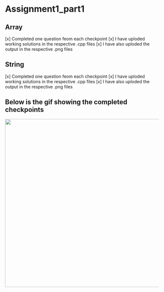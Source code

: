 # Assignment1_part1

## Array
[x] Completed one question feom each checkpoint
[x] I have uploded working solutions in the respective .cpp files
[x] I have also uploded the output in the respective .png files

## String
[x] Completed one question feom each checkpoint
[x] I have uploded working solutions in the respective .cpp files
[x] I have also uploded the output in the respective .png files

## Below is the gif showing the completed checkpoints
<img src='https://github.com/SiddhataPatil/Assignment1_part1/blob/master/Assignment1_part1.gif' width="750" height="550" />
